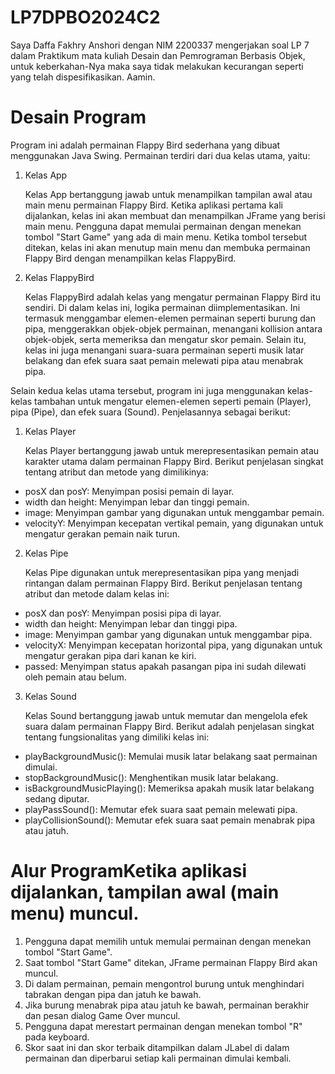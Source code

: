 # LP7DPBO2024C2

Saya Daffa Fakhry Anshori dengan NIM 2200337 mengerjakan soal LP 7 dalam Praktikum mata kuliah Desain dan Pemrograman Berbasis Objek, 
untuk keberkahan-Nya maka saya tidak melakukan kecurangan seperti yang telah dispesifikasikan. Aamin.

# Desain Program
Program ini adalah permainan Flappy Bird sederhana yang dibuat menggunakan Java Swing. Permainan terdiri dari dua kelas utama, yaitu:
1. Kelas App

   Kelas App bertanggung jawab untuk menampilkan tampilan awal atau main menu permainan Flappy Bird. Ketika aplikasi pertama kali dijalankan, kelas ini akan membuat dan menampilkan JFrame yang berisi main menu.    Pengguna dapat memulai permainan dengan menekan tombol "Start Game" yang ada di main menu. Ketika tombol tersebut ditekan, kelas ini akan menutup main menu dan membuka permainan Flappy Bird dengan menampilkan    kelas FlappyBird.

2. Kelas FlappyBird

   Kelas FlappyBird adalah kelas yang mengatur permainan Flappy Bird itu sendiri. Di dalam kelas ini, logika permainan diimplementasikan. Ini termasuk menggambar elemen-elemen permainan seperti burung dan pipa,    menggerakkan objek-objek permainan, menangani kollision antara objek-objek, serta memeriksa dan mengatur skor pemain. Selain itu, kelas ini juga menangani suara-suara permainan seperti musik latar belakang dan   efek suara saat pemain melewati pipa atau menabrak pipa.

Selain kedua kelas utama tersebut, program ini juga menggunakan kelas-kelas tambahan untuk mengatur elemen-elemen seperti pemain (Player), pipa (Pipe), dan efek suara (Sound). Penjelasannya sebagai berikut:
1. Kelas Player
   
   Kelas Player bertanggung jawab untuk merepresentasikan pemain atau karakter utama dalam permainan Flappy Bird. Berikut penjelasan singkat tentang atribut dan metode yang dimilikinya:
- posX dan posY: Menyimpan posisi pemain di layar.
- width dan height: Menyimpan lebar dan tinggi pemain.
- image: Menyimpan gambar yang digunakan untuk menggambar pemain.
- velocityY: Menyimpan kecepatan vertikal pemain, yang digunakan untuk mengatur gerakan pemain naik turun.

2. Kelas Pipe
   
   Kelas Pipe digunakan untuk merepresentasikan pipa yang menjadi rintangan dalam permainan Flappy Bird. Berikut penjelasan tentang atribut dan metode dalam kelas ini:
- posX dan posY: Menyimpan posisi pipa di layar.
- width dan height: Menyimpan lebar dan tinggi pipa.
- image: Menyimpan gambar yang digunakan untuk menggambar pipa.
- velocityX: Menyimpan kecepatan horizontal pipa, yang digunakan untuk mengatur gerakan pipa dari kanan ke kiri.
- passed: Menyimpan status apakah pasangan pipa ini sudah dilewati oleh pemain atau belum.

3. Kelas Sound
   
   Kelas Sound bertanggung jawab untuk memutar dan mengelola efek suara dalam permainan Flappy Bird. Berikut adalah penjelasan singkat tentang fungsionalitas yang dimiliki kelas ini:
- playBackgroundMusic(): Memulai musik latar belakang saat permainan dimulai.
- stopBackgroundMusic(): Menghentikan musik latar belakang.
- isBackgroundMusicPlaying(): Memeriksa apakah musik latar belakang sedang diputar.
- playPassSound(): Memutar efek suara saat pemain melewati pipa.
- playCollisionSound(): Memutar efek suara saat pemain menabrak pipa atau jatuh.

# Alur ProgramKetika aplikasi dijalankan, tampilan awal (main menu) muncul.
1. Pengguna dapat memilih untuk memulai permainan dengan menekan tombol "Start Game".
2. Saat tombol "Start Game" ditekan, JFrame permainan Flappy Bird akan muncul.
3. Di dalam permainan, pemain mengontrol burung untuk menghindari tabrakan dengan pipa dan jatuh ke bawah.
4. Jika burung menabrak pipa atau jatuh ke bawah, permainan berakhir dan pesan dialog Game Over muncul.
5. Pengguna dapat merestart permainan dengan menekan tombol "R" pada keyboard.
6. Skor saat ini dan skor terbaik ditampilkan dalam JLabel di dalam permainan dan diperbarui setiap kali permainan dimulai kembali.






